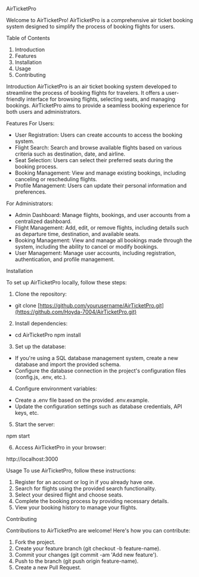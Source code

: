 AirTicketPro

Welcome to AirTicketPro! AirTicketPro is a comprehensive air ticket booking system designed to simplify the process of booking flights for users.

Table of Contents
1. Introduction
2. Features
3. Installation
4. Usage
5. Contributing


Introduction
AirTicketPro is an air ticket booking system developed to streamline the process of booking flights for travelers. It offers a user-friendly interface for browsing flights, selecting seats, and managing bookings. AirTicketPro aims to provide a seamless booking experience for both users and administrators.

Features
For Users:
- User Registration: Users can create accounts to access the booking system.
- Flight Search: Search and browse available flights based on various criteria such as destination, date, and airline.
- Seat Selection: Users can select their preferred seats during the booking process.
- Booking Management: View and manage existing bookings, including canceling or rescheduling flights.
- Profile Management: Users can update their personal information and preferences.

For Administrators:
- Admin Dashboard: Manage flights, bookings, and user accounts from a centralized dashboard.
- Flight Management: Add, edit, or remove flights, including details such as departure time, destination, and available seats.
- Booking Management: View and manage all bookings made through the system, including the ability to cancel or modify bookings.
- User Management: Manage user accounts, including registration, authentication, and profile management.


Installation

To set up AirTicketPro locally, follow these steps:

1. Clone the repository:
   
- git clone [https://github.com/yourusername/AirTicketPro.git](https://github.com/Hoyda-7004/AirTicketPro.git)

2. Install dependencies:

- cd AirTicketPro
npm install

3. Set up the database:
- If you're using a SQL database management system, create a new database and import the provided schema.
- Configure the database connection in the project's configuration files (config.js, .env, etc.).

4. Configure environment variables:
- Create a .env file based on the provided .env.example.
- Update the configuration settings such as database credentials, API keys, etc.


5. Start the server:
   
npm start

6. Access AirTicketPro in your browser:

http://localhost:3000

Usage
To use AirTicketPro, follow these instructions:

1. Register for an account or log in if you already have one.
2. Search for flights using the provided search functionality.
3. Select your desired flight and choose seats.
4. Complete the booking process by providing necessary details.
5. View your booking history to manage your flights.
   

Contributing

Contributions to AirTicketPro are welcome! Here's how you can contribute:

1. Fork the project.
2. Create your feature branch (git checkout -b feature-name).
3. Commit your changes (git commit -am 'Add new feature').
4. Push to the branch (git push origin feature-name).
5. Create a new Pull Request.

   

